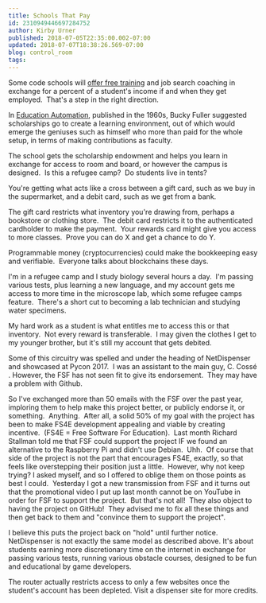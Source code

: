 ```yaml
---
title: Schools That Pay
id: 2310949446697284752
author: Kirby Urner
published: 2018-07-05T22:35:00.002-07:00
updated: 2018-07-07T18:38:26.569-07:00
blog: control_room
tags: 
---
```


[](https://www.flickr.com/photos/kirbyurner/33968448774/in/album-72157681886616111/)

Some code schools will [offer free training](https://www.theatlantic.com/education/archive/2018/06/an-alternative-to-student-loan-debt/563093/) and job search coaching in exchange for a percent of a student's income if and when they get employed.  That's a step in the right direction.

In [Education Automation](https://mybizmo.blogspot.com/2010/01/repatriation-facilities.html), published in the 1960s, Bucky Fuller suggested scholarships go to create a learning environment, out of which would emerge the geniuses such as himself who more than paid for the whole setup, in terms of making contributions as faculty.

The school gets the scholarship endowment and helps you learn in exchange for access to room and board, or however the campus is designed.  Is this a refugee camp?  Do students live in tents?

You're getting what acts like a cross between a gift card, such as we buy in the supermarket, and a debit card, such as we get from a bank.

The gift card restricts what inventory you're drawing from, perhaps a bookstore or clothing store.  The debit card restricts it to the authenticated cardholder to make the payment.  Your rewards card might give you access to more classes.  Prove you can do X and get a chance to do Y.

Programmable money (cryptocurrencies) could make the bookkeeping easy and verifiable.  Everyone talks about blockchains these days.

I'm in a refugee camp and I study biology several hours a day.  I'm passing various tests, plus learning a new language, and my account gets me access to more time in the microscope lab, which some refugee camps feature.  There's a short cut to becoming a lab technician and studying water specimens.

My hard work as a student is what entitles me to access this or that inventory.  Not every reward is transferable.  I may given the clothes I get to my younger brother, but it's still my account that gets debited.

Some of this circuitry was spelled and under the heading of NetDispenser and showcased at Pycon 2017.  I was an assistant to the main guy, C. Cossé .  However, the FSF has not seen fit to give its endorsement.  They may have a problem with Github.

So I've exchanged more than 50 emails with the FSF over the past year, imploring them to help make this project better, or publicly endorse it, or something.  Anything.  After all, a solid 50% of my goal with the project has been to make FS4E development appealing and viable by creating incentive.  (FS4E = Free Software For Education).  Last month Richard Stallman told me that FSF could support the project IF we found an alternative to the Raspberry Pi and didn't use Debian.  Uhh.  Of course that side of the project is not the part that encourages FS4E, exactly, so that feels like overstepping their position just a little.  However, why not keep trying? I asked myself, and so I offered to oblige them on those points as best I could.  Yesterday I got a new transmission from FSF and it turns out that the promotional video I put up last month cannot be on YouTube in order for FSF to support the project.  But that's not all!  They also object to having the project on GitHub!  They advised me to fix all these things and then get back to them and "convince them to support the project".  

I believe this puts the project back on "hold" until further notice.  
NetDispenser is not exactly the same model as described above.  It's about students earning more discretionary time on the internet in exchange for passing various tests, running various obstacle courses, designed to be fun and educational by game developers.

The router actually restricts access to only a few websites once the student's account has been depleted.  Visit a dispenser site for more credits.